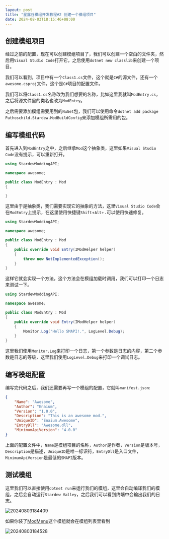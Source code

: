 ```yaml
---
layout: post
title: "星露谷模组开发教程#2 创建一个模组项目"
date: 2024-08-03T18:15:46+08:00
---
```


## 创建模组项目

经过之前的配置，现在可以创建模组项目了，我们可以创建一个空白的文件夹，然后用`Visual Studio Code`打开它，之后使用`dotnet new classlib`来创建一个项目。

我们可以看到，项目中有一个`Class1.cs`文件，这个就是`C#`的源文件，还有一个`awesome.csproj`文件，这个是`C#`项目的配置文件。

我们可以将`Class1.cs`名称改为我们想要的名称，比如这里我就叫`ModEntry.cs`，之后将源文件里的类名也改为`ModEntry`。

之后需要添加模组需要用到的`NuGet`包，我们可以使用命令`dotnet add package Pathoschild.Stardew.ModBuildConfig`来添加模组所需用的包。

## 编写模组代码

首先进入到`ModEntry`之中，之后继承`Mod`这个抽象类，这里如果`Visual Studio Code`没有提示，可以重新打开。

```csharp
using StardewModdingAPI;

namespace awesome;

public class ModEntry : Mod
{

}
```

这里由于是抽象类，我们需要实现它的抽象的方法，这里`Visual Studio Code`会在`ModEntry`上提示，在这里使用快捷键`Shift`+`Alt`+`.`可以使用快速修复。

```csharp
using StardewModdingAPI;

namespace awesome;

public class ModEntry : Mod
{
    public override void Entry(IModHelper helper)
    {
        throw new NotImplementedException();
    }
}
```

这样它就会实现一个方法，这个方法会在模组加载时调用，我们可以打印一个日志来测试一下。

```csharp
using StardewModdingAPI;

namespace awesome;

public class ModEntry : Mod
{
    public override void Entry(IModHelper helper)
    {
        Monitor.Log("Hello SMAPI!.", LogLevel.Debug);
    }
}
```

这里我们使用`Monitor.Log`来打印一个日志，第一个参数是日志的内容，第二个参数是日志的等级，这里我们使用`LogLevel.Debug`来打印一个调试日志。

## 编写模组配置

编写完代码之后，我们还需要再写一个模组的配置，它就叫`manifest.json`:

```json
{
    "Name": "Awesome",
    "Author": "Enaium",
    "Version": "1.0.0",
    "Description": "This is an awesome mod.",
    "UniqueID": "Enaium.Awesome",
    "EntryDll": "Awesome.dll",
    "MinimumApiVersion": "4.0.0"
}
```

上面的配置文件中，`Name`是模组项目的名称，`Author`是作者，`Version`是版本号，`Description`是描述，`UniqueID`是唯一标识符，`EntryDll`是入口文件，`MinimumApiVersion`是最低的`SMAPI`版本。

## 测试模组

这里我们可以直接使用`dotnet run`来运行我们的模组，这里会自动编译我们的模组，之后会自动运行`Stardew Valley`，之后我们可以看到终端中会输出我们的日志。

![20240803184409](https://s2.loli.net/2024/08/03/Oz9MuTtXLnVUfjK.png)

如果你装了[ModMenu](https://www.curseforge.com/stardewvalley/mods/modmenu)这个模组就会在模组列表里看到

![20240803184528](https://s2.loli.net/2024/08/03/CLeKG18SNHlEkz3.png)